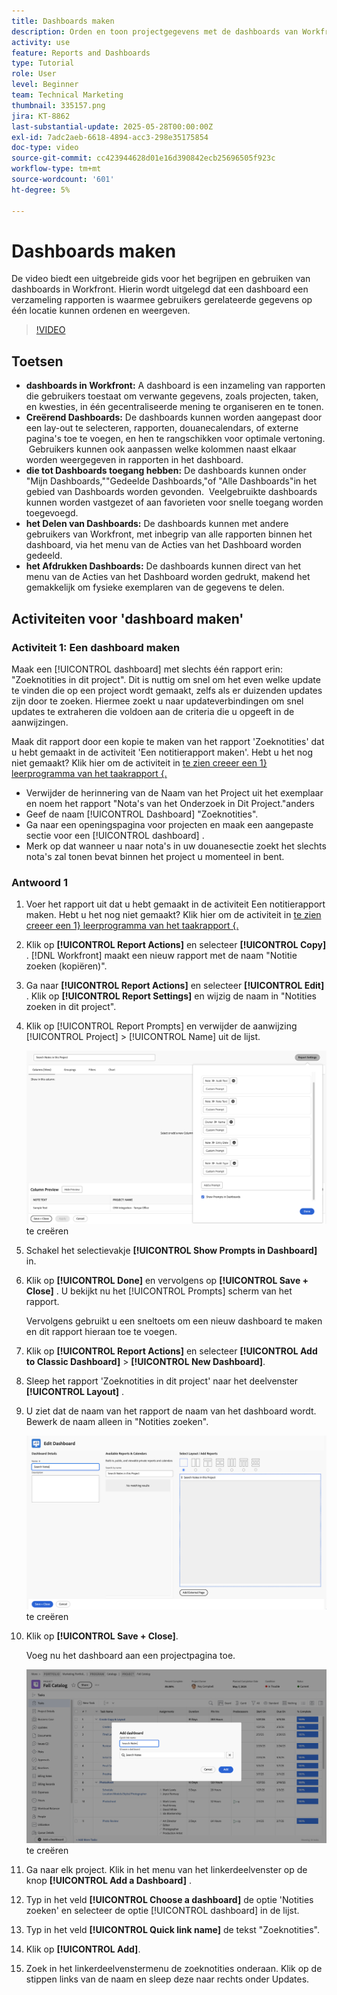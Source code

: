 ```yaml
---
title: Dashboards maken
description: Orden en toon projectgegevens met de dashboards van Workfront. Deze kunnen worden aangepast, gedeeld en afgedrukt en zijn eenvoudig toegankelijk voor soepel projectbeheer en samenwerking.
activity: use
feature: Reports and Dashboards
type: Tutorial
role: User
level: Beginner
team: Technical Marketing
thumbnail: 335157.png
jira: KT-8862
last-substantial-update: 2025-05-28T00:00:00Z
exl-id: 7adc2aeb-6618-4894-acc3-298e35175854
doc-type: video
source-git-commit: cc423944628d01e16d390842ecb25696505f923c
workflow-type: tm+mt
source-wordcount: '601'
ht-degree: 5%

---
```


# Dashboards maken

De video biedt een uitgebreide gids voor het begrijpen en gebruiken van dashboards in Workfront.
&#x200B;Hierin wordt uitgelegd dat een dashboard een verzameling rapporten is waarmee gebruikers gerelateerde gegevens op één locatie kunnen ordenen en weergeven.

>[!VIDEO](https://video.tv.adobe.com/v/335157/?quality=12&learn=on&enablevpops=0)

## Toetsen

* **dashboards in Workfront:** A dashboard is een inzameling van rapporten die gebruikers toestaat om verwante gegevens, zoals projecten, taken, en kwesties, in één gecentraliseerde mening te organiseren en te tonen. &#x200B;
* **Creërend Dashboards:** De dashboards kunnen worden aangepast door een lay-out te selecteren, rapporten, douanecalendars, of externe pagina&#39;s toe te voegen, en hen te rangschikken voor optimale vertoning. &#x200B; Gebruikers kunnen ook aanpassen welke kolommen naast elkaar worden weergegeven in rapporten in het dashboard. &#x200B;
* **die tot Dashboards toegang hebben:** De dashboards kunnen onder &quot;Mijn Dashboards,&quot;&quot;Gedeelde Dashboards,&quot;of &quot;Alle Dashboards&quot;in het gebied van Dashboards worden gevonden. &#x200B; Veelgebruikte dashboards kunnen worden vastgezet of aan favorieten voor snelle toegang worden toegevoegd. &#x200B;
* **het Delen van Dashboards:** De dashboards kunnen met andere gebruikers van Workfront, met inbegrip van alle rapporten binnen het dashboard, via het menu van de Acties van het Dashboard worden gedeeld. &#x200B;
* **het Afdrukken Dashboards:** De dashboards kunnen direct van het menu van de Acties van het Dashboard worden gedrukt, makend het gemakkelijk om fysieke exemplaren van de gegevens te delen. &#x200B;


## Activiteiten voor &#39;dashboard maken&#39;

### Activiteit 1: Een dashboard maken

Maak een [!UICONTROL dashboard] met slechts één rapport erin: &quot;Zoeknotities in dit project&quot;. Dit is nuttig om snel om het even welke update te vinden die op een project wordt gemaakt, zelfs als er duizenden updates zijn door te zoeken. Hiermee zoekt u naar updateverbindingen om snel updates te extraheren die voldoen aan de criteria die u opgeeft in de aanwijzingen.

Maak dit rapport door een kopie te maken van het rapport &#39;Zoeknotities&#39; dat u hebt gemaakt in de activiteit &#39;Een notitierapport maken&#39;. Hebt u het nog niet gemaakt? Klik hier om de activiteit in [&#x200B; te zien creeer een 1&rbrace; leerprogramma van het taakrapport &lbrace;.](https://experienceleague.adobe.com/nl/docs/workfront-learn/tutorials-workfront/reporting/basic-reporting/create-a-task-report#activity-1-create-a-note-report-with-prompts)

* Verwijder de herinnering van de Naam van het Project uit het exemplaar en noem het rapport &quot;Nota&#39;s van het Onderzoek in Dit Project.&quot;anders
* Geef de naam [!UICONTROL Dashboard] &quot;Zoeknotities&quot;.
* Ga naar een openingspagina voor projecten en maak een aangepaste sectie voor een [!UICONTROL dashboard] .
* Merk op dat wanneer u naar nota&#39;s in uw douanesectie zoekt het slechts nota&#39;s zal tonen bevat binnen het project u momenteel in bent.

### Antwoord 1

1. Voer het rapport uit dat u hebt gemaakt in de activiteit Een notitierapport maken. Hebt u het nog niet gemaakt? Klik hier om de activiteit in [&#x200B; te zien creeer een 1&rbrace; leerprogramma van het taakrapport &lbrace;.](https://experienceleague.adobe.com/nl/docs/workfront-learn/tutorials-workfront/reporting/basic-reporting/create-a-task-report#activity-1-create-a-note-report-with-prompts)
1. Klik op **[!UICONTROL Report Actions]** en selecteer **[!UICONTROL Copy]** . [!DNL Workfront] maakt een nieuw rapport met de naam &quot;Notitie zoeken (kopiëren)&quot;.
1. Ga naar **[!UICONTROL Report Actions]** en selecteer **[!UICONTROL Edit]** . Klik op **[!UICONTROL Report Settings]** en wijzig de naam in &quot;Notities zoeken in dit project&quot;.
1. Klik op [!UICONTROL Report Prompts] en verwijder de aanwijzing [!UICONTROL Project] > [!UICONTROL Name] uit de lijst.

   ![&#x200B; een beeld van het scherm om een nieuw dashboard &#x200B;](assets/edit-report-prompts.png) te creëren

1. Schakel het selectievakje **[!UICONTROL Show Prompts in Dashboard]** in.
1. Klik op **[!UICONTROL Done]** en vervolgens op **[!UICONTROL Save + Close]** . U bekijkt nu het [!UICONTROL Prompts] scherm van het rapport.

   Vervolgens gebruikt u een sneltoets om een nieuw dashboard te maken en dit rapport hieraan toe te voegen.

1. Klik op **[!UICONTROL Report Actions]** en selecteer **[!UICONTROL Add to Classic Dashboard]** > **[!UICONTROL New Dashboard]**.
1. Sleep het rapport &#39;Zoeknotities in dit project&#39; naar het deelvenster **[!UICONTROL Layout]** .
1. U ziet dat de naam van het rapport de naam van het dashboard wordt. Bewerk de naam alleen in &quot;Notities zoeken&quot;.

   ![&#x200B; een beeld van het scherm om een nieuw dashboard &#x200B;](assets/create-dashboard.png) te creëren

1. Klik op **[!UICONTROL Save + Close]**.

   Voeg nu het dashboard aan een projectpagina toe.

   ![&#x200B; een beeld van het scherm om een nieuw dashboard &#x200B;](assets/add-custom-section.png) te creëren

1. Ga naar elk project. Klik in het menu van het linkerdeelvenster op de knop **[!UICONTROL Add a Dashboard]** .
1. Typ in het veld **[!UICONTROL Choose a dashboard]** de optie &#39;Notities zoeken&#39; en selecteer de optie [!UICONTROL dashboard] in de lijst.
1. Typ in het veld **[!UICONTROL Quick link name]** de tekst &quot;Zoeknotities&quot;.
1. Klik op **[!UICONTROL Add]**.
1. Zoek in het linkerdeelvenstermenu de zoeknotities onderaan. Klik op de stippen links van de naam en sleep deze naar rechts onder Updates.
